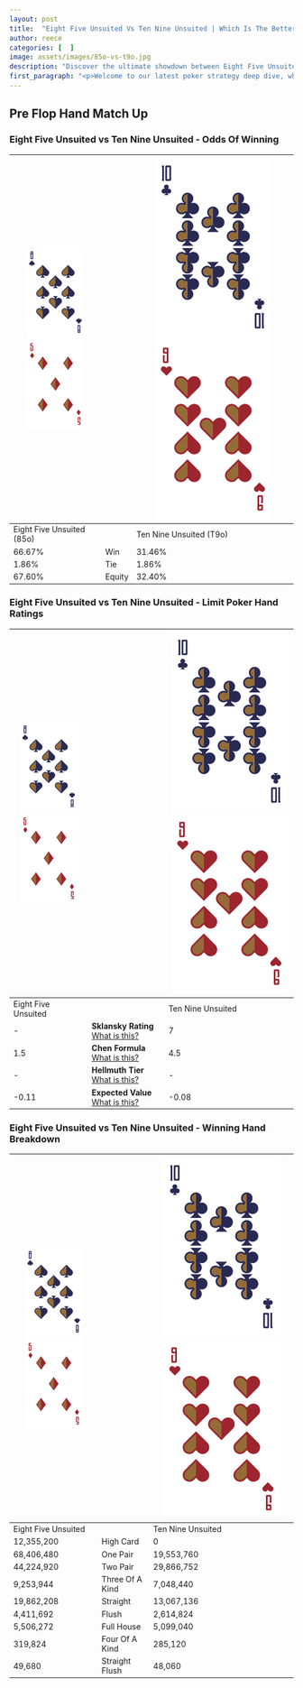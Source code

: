 ```yaml
---
layout: post
title:  "Eight Five Unsuited Vs Ten Nine Unsuited | Which Is The Better Hand In Poker? A Complete Guide"
author: reece
categories: [  ]
image: assets/images/85o-vs-t9o.jpg
description: "Discover the ultimate showdown between Eight Five Unsuited and Ten Nine Unsuited in poker! Uncover the odds, strategies, and scenarios where one hand triumphs over the other. Get ready to up your poker game with this thrilling analysis."
first_paragraph: "<p>Welcome to our latest poker strategy deep dive, where we're pitting two distinct hands against each other in a high-stakes showdown: Eight Five Unsuited vs Ten Nine Unsuited.</p><p>In the dynamic world of poker, every decision counts, and knowing which hand holds the upper hand is key to your success at the table.</p><p>In this article, we'll dissect these two hands, explore the scenarios where one dominates the other, and equip you with the knowledge to make strategic choices that can tip the odds in your favor.</p><p>Get ready to unravel the intriguing dynamics of these poker hands and elevate your game to new heights.</p>"
---
```




[comment]: # (sp0)

## Pre Flop Hand Match Up

<div class="table hand-ratings" markdown="1"> 



### Eight Five Unsuited vs Ten Nine Unsuited - Odds Of Winning


    
| ![image info](assets/images/hand1/8.png) ![image info](assets/images/hand1/5o.png) |  | ![image info](assets/images/hand2/T.png) ![image info](assets/images/hand2/9o.png) |
| -------- | -------- | -------- |
| Eight Five Unsuited (85o) |  | Ten Nine Unsuited (T9o) |
| 66.67% | Win | 31.46% |
| 1.86% | Tie | 1.86% |
| 67.60% | Equity | 32.40% |




[comment]: # (sp1)



### Eight Five Unsuited vs Ten Nine Unsuited - Limit Poker Hand Ratings


    
| ![image info](assets/images/hand1/8.png) ![image info](assets/images/hand1/5o.png) |  | ![image info](assets/images/hand2/T.png) ![image info](assets/images/hand2/9o.png) |
| -------- | -------- | -------- |
| Eight Five Unsuited |  | Ten Nine Unsuited |
| - | **Sklansky Rating** [What is this?](/sklansky-rating-explained) | 7 |
| 1.5 | **Chen Formula** [What is this?](/chen-formula-explained) | 4.5 |
| - | **Hellmuth Tier** [What is this?](/Hellmuth-tier-explained) | - |
| -0.11 | **Expected Value** [What is this?](/expected-value-explained) | -0.08 |




[comment]: # (sp2)



### Eight Five Unsuited vs Ten Nine Unsuited - Winning Hand Breakdown


    
| ![image info](assets/images/hand1/8.png) ![image info](assets/images/hand1/5o.png) |  | ![image info](assets/images/hand2/T.png) ![image info](assets/images/hand2/9o.png) |
| -------- | -------- | -------- |
| Eight Five Unsuited |  | Ten Nine Unsuited |
| 12,355,200 | High Card | 0 |
| 68,406,480 | One Pair | 19,553,760 |
| 44,224,920 | Two Pair | 29,866,752 |
| 9,253,944 | Three Of A Kind | 7,048,440 |
| 19,862,208 | Straight | 13,067,136 |
| 4,411,692 | Flush | 2,614,824 |
| 5,506,272 | Full House | 5,099,040 |
| 319,824 | Four Of A Kind | 285,120 |
| 49,680 | Straight Flush | 48,060 |




[comment]: # (sp3)



</div>

[comment]: # (sp4)



[comment]: # (sp5)

